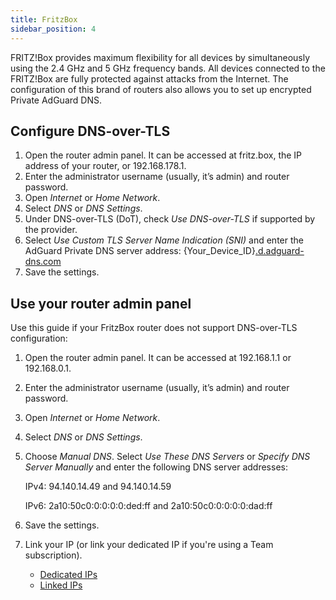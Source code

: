 ```yaml
---
title: FritzBox
sidebar_position: 4
---
```


FRITZ!Box provides maximum flexibility for all devices by simultaneously using the 2.4 GHz and 5 GHz frequency bands. All devices connected to the FRITZ!Box are fully protected against attacks from the Internet. The configuration of this brand of routers also allows you to set up encrypted Private AdGuard DNS.

## Configure DNS-over-TLS

1. Open the router admin panel. It can be accessed at fritz.box, the IP address of your router, or 192.168.178.1.
1. Enter the administrator username (usually, it’s admin) and router password.
1. Open *Internet* or *Home Network*.
1. Select *DNS* or *DNS Settings*.
1. Under DNS-over-TLS (DoT), check *Use DNS-over-TLS* if supported by the provider.
1. Select *Use Custom TLS Server Name Indication (SNI)* and enter the AdGuard Private DNS server address:  {Your_Device_ID}[.d.adguard-dns.com](http://1c665839.d.adguard-dns.com/)
1. Save the settings.

## Use your router admin panel

Use this guide if your FritzBox router does not support DNS-over-TLS configuration:

1. Open the router admin panel. It can be accessed at 192.168.1.1 or 192.168.0.1.
1. Enter the administrator username (usually, it’s admin) and router password.
1. Open *Internet* or *Home Network*.
1. Select *DNS* or *DNS Settings*.
1. Choose *Manual DNS*. Select *Use These DNS Servers* or *Specify DNS Server Manually* and enter the following DNS server addresses:

    IPv4: 94.140.14.49 and 94.140.14.59

    IPv6: 2a10:50c0:0:0:0:0:ded:ff and 2a10:50c0:0:0:0:0:dad:ff

1. Save the settings.
1. Link your IP (or link your dedicated IP if you're using a Team subscription).

    - [Dedicated IPs](/private-dns/connect-devices/other-options/dedicated-ip.md)
    - [Linked IPs](/private-dns/connect-devices/other-options/linked-ip.md)

